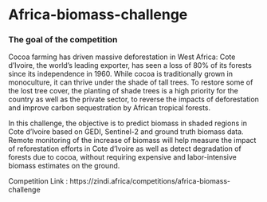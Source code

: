 # Africa-biomass-challenge
### The goal of the competition
<p>
Cocoa farming has driven massive deforestation in West Africa: Cote d’Ivoire, the world’s leading exporter, has seen a loss of 80% of its forests since its independence in 1960. While cocoa is traditionally grown in monoculture, it can thrive under the shade of tall trees. To restore some of the lost tree cover, the planting of shade trees is a high priority for the country as well as the private sector, to reverse the impacts of deforestation and improve carbon sequestration by African tropical forests.

In this challenge, the objective is to predict biomass in shaded regions in Cote d’Ivoire based on GEDI, Sentinel-2 and ground truth biomass data. Remote monitoring of the increase of biomass will help measure the impact of reforestation efforts in Cote d’Ivoire as well as detect degradation of forests due to cocoa, without requiring expensive and labor-intensive biomass estimates on the ground.



</p>
 Competition Link : https://zindi.africa/competitions/africa-biomass-challenge
